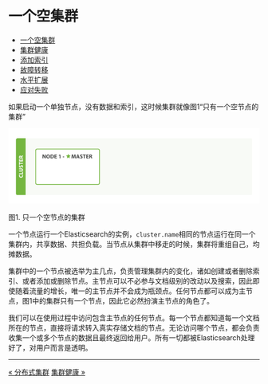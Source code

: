 
一个空集群
==============

* [一个空集群](an-empty-cluster.md)
* [集群健康](cluster-health.md)
* [添加索引](add-an-index.md)
* [故障转移](add-failover.md)
* [水平扩展](scale-horizontally.md)
* [应对失败](coping-with-failure)

如果启动一个单独节点，没有数据和索引，这时候集群就像图1“只有一个空节点的集群”

![只一个空节点的集群](elas_0201.png)

图1. 只一个空节点的集群

一个节点运行一个Elasticsearch的实例，`cluster.name`相同的节点运行在同一个集群内，共享数据、共担负载。当节点从集群中移走的时候，集群将重组自己，均摊数据。

集群中的一个节点被选举为主几点，负责管理集群内的变化，诸如创建或者删除索引、或者添加或删除节点。主节点可以不必参与文档级别的改动以及搜索，因此即使随着流量的增长，唯一的主节点并不会成为瓶颈点。任何节点都可以成为主节点，图1中的集群只有一个节点，因此它必然扮演主节点的角色了。

我们可以在使用过程中访问包含主节点的任何节点。每一个节点都知道每一个文档所在的节点，直接将请求转入真实存储文档的节点。无论访问哪个节点，都会负责收集一个或多个节点的数据且最终返回给用户。所有一切都被Elasticsearch处理好了，对用户而言是透明。



---------------------------------------------------


[« 分布式集群](README.MD)   [集群健康 »](cluster-health.md)
